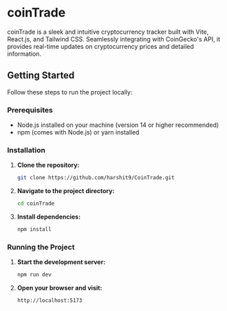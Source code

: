 # coinTrade

coinTrade is a sleek and intuitive cryptocurrency tracker built with Vite, React.js, and Tailwind CSS. Seamlessly integrating with CoinGecko's API, it provides real-time updates on cryptocurrency prices and detailed information.

## Getting Started

Follow these steps to run the project locally:

### Prerequisites

- Node.js installed on your machine (version 14 or higher recommended)
- npm (comes with Node.js) or yarn installed

### Installation

1. **Clone the repository:**
    ```bash
    git clone https://github.com/harshit9/CoinTrade.git
    ```
2. **Navigate to the project directory:**
    ```bash
    cd coinTrade
    ```
3. **Install dependencies:**
    ```bash
    npm install
    ```

### Running the Project

1. **Start the development server:**
    ```bash
    npm run dev
    ```
2. **Open your browser and visit:**
    ```
    http://localhost:5173
    ```
